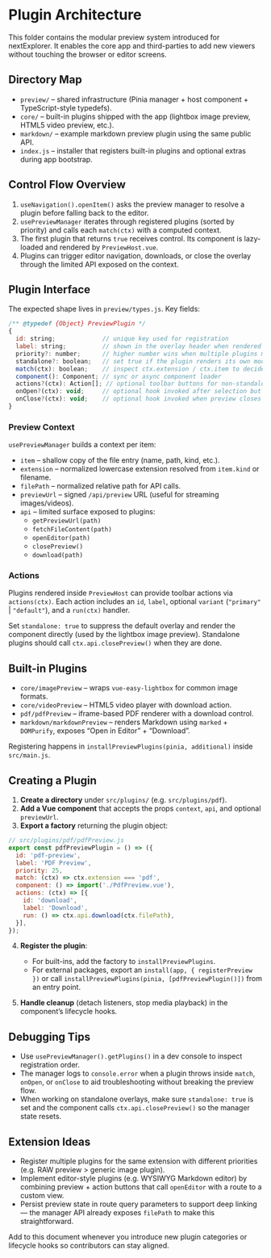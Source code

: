 # Plugin Architecture

This folder contains the modular preview system introduced for nextExplorer.  It enables the core app and third-parties to add new viewers without touching the browser or editor screens.

## Directory Map

- `preview/` – shared infrastructure (Pinia manager + host component + TypeScript-style typedefs).
- `core/` – built-in plugins shipped with the app (lightbox image preview, HTML5 video preview, etc.).
- `markdown/` – example markdown preview plugin using the same public API.
- `index.js` – installer that registers built-in plugins and optional extras during app bootstrap.

## Control Flow Overview

1. `useNavigation().openItem()` asks the preview manager to resolve a plugin before falling back to the editor.
2. `usePreviewManager` iterates through registered plugins (sorted by priority) and calls each `match(ctx)` with a computed context.
3. The first plugin that returns `true` receives control.  Its component is lazy-loaded and rendered by `PreviewHost.vue`.
4. Plugins can trigger editor navigation, downloads, or close the overlay through the limited API exposed on the context.

## Plugin Interface

The expected shape lives in `preview/types.js`.  Key fields:

```js
/** @typedef {Object} PreviewPlugin */
{
  id: string;             // unique key used for registration
  label: string;          // shown in the overlay header when rendered inside the host
  priority?: number;      // higher number wins when multiple plugins match
  standalone?: boolean;   // set true if the plugin renders its own modal/UX (e.g. lightbox)
  match(ctx): boolean;    // inspect ctx.extension / ctx.item to decide whether to activate
  component(): Component; // sync or async component loader
  actions?(ctx): Action[]; // optional toolbar buttons for non-standalone plugins
  onOpen?(ctx): void;     // optional hook invoked after selection but before render
  onClose?(ctx): void;    // optional hook invoked when preview closes
}
```

### Preview Context

`usePreviewManager` builds a context per item:

- `item` – shallow copy of the file entry (name, path, kind, etc.).
- `extension` – normalized lowercase extension resolved from `item.kind` or filename.
- `filePath` – normalized relative path for API calls.
- `previewUrl` – signed `/api/preview` URL (useful for streaming images/videos).
- `api` – limited surface exposed to plugins:
  - `getPreviewUrl(path)`
  - `fetchFileContent(path)`
  - `openEditor(path)`
  - `closePreview()`
  - `download(path)`

### Actions

Plugins rendered inside `PreviewHost` can provide toolbar actions via `actions(ctx)`.  Each action includes an `id`, `label`, optional `variant` (`"primary"` | `"default"`), and a `run(ctx)` handler.

Set `standalone: true` to suppress the default overlay and render the component directly (used by the lightbox image preview).  Standalone plugins should call `ctx.api.closePreview()` when they are done.

## Built-in Plugins

- `core/imagePreview` – wraps `vue-easy-lightbox` for common image formats.
- `core/videoPreview` – HTML5 video player with download action.
- `pdf/pdfPreview` – iframe-based PDF renderer with a download control.
- `markdown/markdownPreview` – renders Markdown using `marked` + `DOMPurify`, exposes “Open in Editor” + “Download”.

Registering happens in `installPreviewPlugins(pinia, additional)` inside `src/main.js`.

## Creating a Plugin

1. **Create a directory** under `src/plugins/` (e.g. `src/plugins/pdf`).
2. **Add a Vue component** that accepts the props `context`, `api`, and optional `previewUrl`.
3. **Export a factory** returning the plugin object:

```js
// src/plugins/pdf/pdfPreview.js
export const pdfPreviewPlugin = () => ({
  id: 'pdf-preview',
  label: 'PDF Preview',
  priority: 25,
  match: (ctx) => ctx.extension === 'pdf',
  component: () => import('./PdfPreview.vue'),
  actions: (ctx) => [{
    id: 'download',
    label: 'Download',
    run: () => ctx.api.download(ctx.filePath),
  }],
});
```

4. **Register the plugin**:
   - For built-ins, add the factory to `installPreviewPlugins`.
   - For external packages, export an `install(app, { registerPreview })` or call `installPreviewPlugins(pinia, [pdfPreviewPlugin()])` from an entry point.

5. **Handle cleanup** (detach listeners, stop media playback) in the component’s lifecycle hooks.

## Debugging Tips

- Use `usePreviewManager().getPlugins()` in a dev console to inspect registration order.
- The manager logs to `console.error` when a plugin throws inside `match`, `onOpen`, or `onClose` to aid troubleshooting without breaking the preview flow.
- When working on standalone overlays, make sure `standalone: true` is set and the component calls `ctx.api.closePreview()` so the manager state resets.

## Extension Ideas

- Register multiple plugins for the same extension with different priorities (e.g. RAW preview > generic image plugin).
- Implement editor-style plugins (e.g. WYSIWYG Markdown editor) by combining preview + action buttons that call `openEditor` with a route to a custom view.
- Persist preview state in route query parameters to support deep linking — the manager API already exposes `filePath` to make this straightforward.

Add to this document whenever you introduce new plugin categories or lifecycle hooks so contributors can stay aligned.
